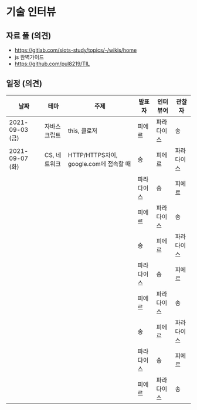 # 기술 인터뷰

## 자료 풀 (의견)
* https://gitlab.com/siots-study/topics/-/wikis/home
* js 완벽가이드
* https://github.com/pul8219/TIL

## 일정 (의견)
|날짜|테마|주제|발표자|인터뷰어|관찰자|
|---|----|------|---|--------|-----|
|2021-09-03 (금)|자바스크립트|this, 클로저|피에르|파라다이스|송|
|2021-09-07 (화)|CS, 네트워크|HTTP/HTTPS차이, google.com에 접속할 때|송|피에르|파라다이스|
||||파라다이스|송|피에르|
||||피에르|파라다이스|송|
||||송|피에르|파라다이스|
||||파라다이스|송|피에르|
||||피에르|파라다이스|송|
||||송|피에르|파라다이스|
||||파라다이스|송|피에르|
||||피에르|파라다이스|송|
